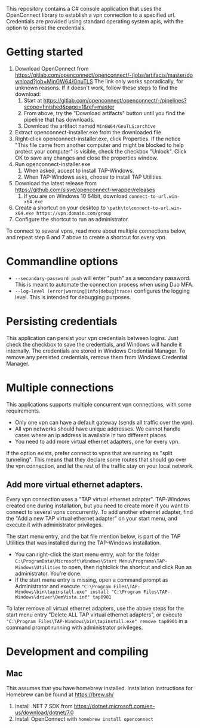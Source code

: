 This repository contains a C# console application that uses the OpenConnect library to establish a vpn connection to a specified url. Credentials are provided using standard operating system apis, with the option to persist the credentials.

# Getting started

1. Download OpenConnect from https://gitlab.com/openconnect/openconnect/-/jobs/artifacts/master/download?job=MinGW64/GnuTLS
   The link only works sporadically, for unknown reasons. If it doesn't work, follow these steps to find the download:
   1. Start at https://gitlab.com/openconnect/openconnect/-/pipelines?scope=finished&page=1&ref=master
   2. From above, try the "Download artifacts" button until you find the pipeline that has downloads.
   3. Download the artifact named `MinGW64/GnuTLS:archive`
2. Extract openconnect-installer.exe from the downloaded file.
3. Right-click openconnect-installer.exe, click Properties. If the notice "This file came from another computer and might be blocked to help protect your computer" is visible, check the checkbox "Unlock". Click OK to save any changes and close the properties window.
4. Run openconnect-installer.exe
   1. When asked, accept to install TAP-Windows.
   2. When TAP-Windows asks, choose to install TAP Utilities.
5. Download the latest release from https://github.com/sisve/openconnect-wrapper/releases
   1. If you are on Windows 10 64bit, download `connect-to-url.win-x64.exe`
6. Create a shortcut on your desktop to `\path\to\connect-to-url.win-x64.exe https://vpn.domain.com/group`
7. Configure the shortcut to run as administrator.

To connect to several vpns, read more about multiple connections below, and repeat step 6 and 7 above to create a shortcut for every vpn.

# Commandline options

* `--secondary-password push` will enter "push" as a secondary password. This is meant to automate the connection process when using Duo MFA.
* `--log-level (error|warning|info|debug|trace)` configures the logging level. This is intended for debugging purposes.

# Persisting credentials

This application can persist your vpn credentials between logins. Just check the checkbox to save the credentials, and Windows will handle it internally. The credentials are stored in Windows Credential Manager. To remove any persisted credentials, remove them from Windows Credential Manager.

# Multiple connections

This applications supports multiple concurrent vpn connections, with some requirements.
 
* Only one vpn can have a default gateway (sends all traffic over the vpn). 
* All vpn networks should have unique addresses. We cannot handle cases where an ip address is available in two different places.
* You need to add more virtual ethernet adapters, one for every vpn. 

If the option exists, prefer connect to vpns that are running as "split tunneling". This means that they declare some routes that should go over the vpn connection, and let the rest of the traffic stay on your local network.

## Add more virtual ethernet adapters.

Every vpn connection uses a "TAP virtual ethernet adapter". TAP-Windows created one during installation, but you need to create more if you want to connect to several vpns concurrently. To add another ethernet adapter, find the "Add a new TAP virtual ethernet adapter" on your start menu, and execute it with administrator privileges.

The start menu entry, and the bat file mention below, is part of the TAP Utilities that was installed during the TAP-Windows installation.

* You can right-click the start menu entry, wait for the folder `C:\ProgramData\Microsoft\Windows\Start Menu\Programs\TAP-Windows\Utilities` to open, then rightclick the shortcut and click Run as administrator. You're done.
* If the start menu entry is missing, open a command prompt as Administrator and execute `"C:\Program Files\TAP-Windows\bin\tapinstall.exe" install "C:\Program Files\TAP-Windows\driver\OemVista.inf" tap0901`

To later remove all virtual ethernet adapters, use the above steps for the start menu entry "Delete ALL TAP virtual ethernet adapters", or execute `"C:\Program Files\TAP-Windows\bin\tapinstall.exe" remove tap0901` in a command prompt running with administrator privileges.

# Development and compiling

## Mac

This assumes that you have homebrew installed. Installation instructions for Homebrew can be found at https://brew.sh/

1. Install .NET 7 SDK from https://dotnet.microsoft.com/en-us/download/dotnet/7.0
2. Install OpenConnect with `homebrew install openconnect`
